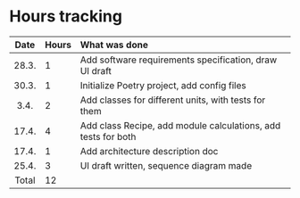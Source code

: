 # Hours tracking

| Date | Hours | What was done  |
| :----:|:-----| :-----|
| 28.3. | 1    | Add software requirements specification, draw UI draft |
| 30.3. | 1    | Initialize Poetry project, add config files |
| 3.4.  | 2    | Add classes for different units, with tests for them
| 17.4. | 4    | Add class Recipe, add module calculations, add tests for both |
| 17.4. | 1    | Add architecture description doc |
| 25.4. | 3    | UI draft written, sequence diagram made |
| Total   | 12  |
